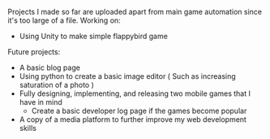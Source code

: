 Projects I made so far are uploaded apart from main game automation since it's too large of a file.
Working on:
- Using Unity to make simple flappybird game

Future projects:
- A basic blog page
- Using python to create a basic image editor ( Such as increasing saturation of a photo )
- Fully designing, implementing, and releasing two mobile games that I have in mind
    - Create a basic developer log page if the games become popular
- A copy of a media platform to further improve my web development skills

